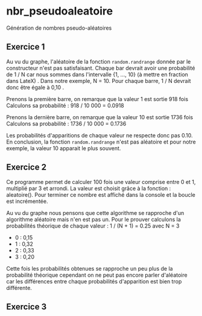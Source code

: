 # nbr_pseudoaleatoire
Génération de nombres pseudo-aléatoires

## Exercice 1

Au vu du graphe, l'aléatoire de la fonction `random.randrange` donnée par
le constructeur n'est pas satisfaisant.
Chaque bar devrait avoir une probabilité de 1 / N car nous sommes dans l'intervalle
{1, ..., 10} (à mettre en fraction dans LateX) .
Dans notre exemple, N = 10. Pour chaque barre, 1 / N devrait donc être égale à 0,10
.

Prenons la première barre, on remarque que la valeur 1 est sortie 918 fois
Calculons sa probabilité :
918 / 10 000 = 0.0918

Prenons la dernière barre, on remarque que la valeur 10 est sortie 1736 fois
Calculons sa probabilité :
1736 / 10 000 = 0.1736

Les probabilités d'apparitions de chaque valeur ne respecte donc pas 0.10.
En conclusion, la fonction `random.randrange` n'est pas aléatoire et pour notre
exemple, la valeur 10 apparait le plus souvent.

## Exercice 2

Ce programme permet de calculer 100 fois une valeur comprise entre 0 et 1,
multiplié par 3 et arrondi. La valeur est choisit grâce à la fonction : aleatoire().
Pour terminer ce nombre est affiché dans la console et la boucle est incrémentée.

Au vu du graphe nous pensons que cette algorithme se rapproche d'un algorithme
aléatoire mais n'en est pas un.
Pour le prouver calculons la probabilités théorique de chaque valeur :
1 / (N + 1) = 0.25 avec N = 3

* 0 : 0,15
* 1 : 0,32
* 2 : 0,33
* 3 : 0,20

Cette fois les probabilités obtenues se rapproche un peu plus de la probabilité
théorique cependant on ne peut pas encore parler d'aléatoire car les différences
entre chaque probabilités d'apparition est bien trop différente.

## Exercice 3
